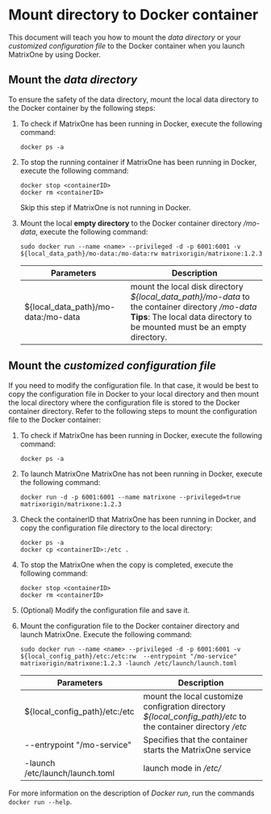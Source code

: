 # Mount directory to Docker container

This document will teach you how to mount the *data directory* or your *customized configuration file* to the Docker container when you launch MatrixOne by using Docker.

## Mount the *data directory*

To ensure the safety of the data directory, mount the local data directory to the Docker container by the following steps:

1. To check if MatrixOne has been running in Docker, execute the following command:

    ```
    docker ps -a
    ```

2. To stop the running container if MatrixOne has been running in Docker, execute the following command:

    ```
    docker stop <containerID>
    docker rm <containerID>
    ```

    Skip this step if MatrixOne is not running in Docker.

3. Mount the local **empty directory** to the Docker container directory */mo-data*, execute the following command:

     ```shell
     sudo docker run --name <name> --privileged -d -p 6001:6001 -v ${local_data_path}/mo-data:/mo-data:rw matrixorigin/matrixone:1.2.3
     ```

     | Parameters                          | Description                                                                                                                                                                         |
     | ----------------------------------- | ----------------------------------------------------------------------------------------------------------------------------------------------------------------------------------- |
     | ${local_data_path}/mo-data:/mo-data | mount the local disk directory *${local_data_path}/mo-data* to the container directory */mo-data* <br> __Tips__: The local data directory to be mounted must be an empty directory. |

## Mount the *customized configuration file*

If you need to modify the configuration file. In that case, it would be best to copy the configuration file in Docker to your local directory and then mount the local directory where the configuration file is stored to the Docker container directory. Refer to the following steps to mount the configuration file to the Docker container:

1. To check if MatrixOne has been running in Docker, execute the following command:

    ```
    docker ps -a
    ```

2. To launch MatrixOne MatrixOne has not been running in Docker, execute the following command:

    ```
    docker run -d -p 6001:6001 --name matrixone --privileged=true matrixorigin/matrixone:1.2.3
    ```

3. Check the containerID that MatrixOne has been running in Docker, and copy the configuration file directory to the local directory:

    ```
    docker ps -a
    docker cp <containerID>:/etc .
    ```

4. To stop the MatrixOne when the copy is completed, execute the following command:

    ```
    docker stop <containerID>
    docker rm <containerID>
    ```

5. (Optional) Modify the configuration file and save it.

6. Mount the configuration file to the Docker container directory and launch MatrixOne. Execute the following command:

     ```shell
     sudo docker run --name <name> --privileged -d -p 6001:6001 -v ${local_config_path}/etc:/etc:rw  --entrypoint "/mo-service" matrixorigin/matrixone:1.2.3 -launch /etc/launch/launch.toml
     ```

     | Parameters                      | Description                                                                                                   |
     | ------------------------------- | ------------------------------------------------------------------------------------------------------------- |
     | ${local_config_path}/etc:/etc   | mount the local customize configration directory *${local_config_path}/etc* to the container directory */etc* |
     | --entrypoint "/mo-service"      | Specifies that the container starts the MatrixOne service                                                     |
     | -launch /etc/launch/launch.toml | launch mode in */etc/*                                                                                        |

For more information on the description of *Docker run*, run the commands `docker run --help`.

